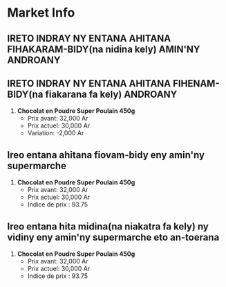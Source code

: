 # Market Info

## IRETO INDRAY NY ENTANA AHITANA FIHAKARAM-BIDY(na nidina kely) AMIN'NY ANDROANY

## IRETO INDRAY NY ENTANA AHITANA FIHENAM-BIDY(na fiakarana fa kely) ANDROANY

1. **Chocolat en Poudre Super Poulain 450g**
   - Prix avant: 32,000 Ar
   - Prix actuel: 30,000 Ar
   - Variation: -2,000 Ar

## Ireo entana ahitana fiovam-bidy eny amin'ny supermarche

1. **Chocolat en Poudre Super Poulain 450g**
   - Prix avant: 32,000 Ar
   - Prix actuel: 30,000 Ar
   - Indice de prix : 93.75

## Ireo entana hita midina(na niakatra fa kely) ny vidiny eny amin'ny supermarche eto an-toerana

1. **Chocolat en Poudre Super Poulain 450g**
   - Prix avant: 32,000 Ar
   - Prix actuel: 30,000 Ar
   - Indice de prix : 93.75


